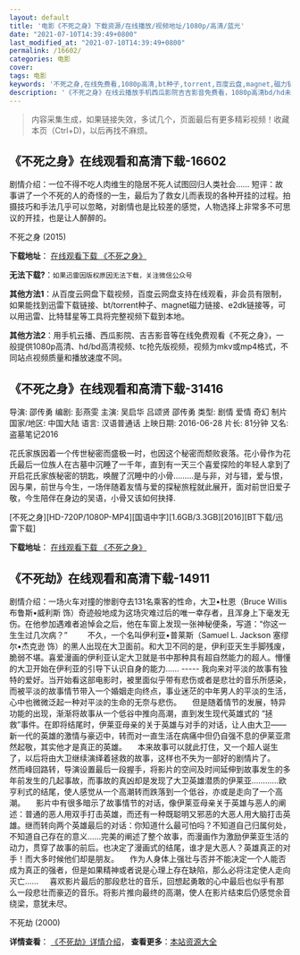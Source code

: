 ```yaml
---
layout: default
title: '电影《不死之身》下载资源/在线播放/视频地址/1080p/高清/蓝光'
date: "2021-07-10T14:39:49+0800"
last_modified_at: "2021-07-10T14:39:49+0800"
permalink: /16602/
categories: 电影
cover:
tags: 电影
keywords: '不死之身,在线免费看,1080p高清,bt种子,torrent,百度云盘,magnet,磁力链,迅雷下载资源'
description: '《不死之身》在线云播放手机西瓜影院吉吉影音免费看，1080p高清bd/hd未删减完整版和tc抢先枪版，mkv/mp4格式，附带bt/torrent种子、magnet/磁力链、百度云盘、网盘资源迅雷下载链接'
---
```


>内容采集生成，如果链接失效，多试几个，页面最后有更多精彩视频！收藏本页（Ctrl+D)，以后再找不麻烦。


## 《不死之身》在线观看和高清下载-16602

剧情介绍：一位不得不吃人肉维生的隐居不死人试图回归人类社会…… 短评：故事讲了一个不死的人的奇怪的一生，最后为了救女儿而表现的各种开挂的过程。拍摄技巧和手法几乎可以忽略，对剧情也是比较差的感觉，人物选择上非常多不可思议的开挂，也是让人醉醉的。


不死之身 (2015)

**下载地址**： [在线观看下载 《不死之身》](https://www.btbtdy.me/btdy/dy1158.html) 


**无法下载?**：`如果迅雷因版权原因无法下载，关注微信公众号 `

**其他方法1**：从百度云网盘下载视频，百度云网盘支持在线观看，非会员有限制，如果能找到迅雷下载链接、bt/torrent种子、magnet磁力链接、e2dk链接等，可以用迅雷、比特彗星等工具将完整视频下载到本地。

**其他方法2**：用手机云播、西瓜影院、吉吉影音等在线免费观看《不死之身》，一般提供1080p高清、hd/bd高清视频、tc抢先版视频，视频为mkv或mp4格式，不同站点视频质量和播放速度不同。


## 《不死之身》在线观看和高清下载-31416

导演: 邵传勇 编剧: 彭燕雯 主演: 吴启华 吕颂贤 邵传勇 类型: 剧情 爱情 奇幻 制片国家/地区: 中国大陆 语言: 汉语普通话 上映日期: 2016-06-28 片长: 81分钟 又名: 盗墓笔记2016

花氏家族因着一个传世秘密而盛极一时，也因这个秘密而颓败衰落。花小骨作为花氏最后一位族人在古墓中沉睡了一千年，直到有一天三个喜爱探险的年轻人拿到了开启花氏家族秘密的钥匙，唤醒了沉睡中的小骨………是与非，对与错，爱与恨，因与果，前世与今生，一场伴随着友情与爱的探秘旅程就此展开，面对前世旧爱子敬，今生陪伴在身边的吴语，小骨又该如何抉择.


[不死之身][HD-720P/1080P-MP4][国语中字][1.6GB/3.3GB][2016][BT下载/迅雷下载]

**下载地址**： [在线观看下载 《不死之身》](https://www.btdx8.com/torrent/busizhishen_2016.html) 


## 《不死劫》在线观看和高清下载-14911

剧情介绍：一场火车对撞的惨剧夺去131名乘客的性命，大卫•杜恩（Bruce Willis 布鲁斯•威利斯 饰）奇迹般地成为这场灾难过后的唯一幸存者，且浑身上下毫发无伤。在他参加遇难者追悼会之后，他在车窗上发现一张神秘便条，写道：“你这一生生过几次病？”  　　不久，一个名叫伊利亚•普莱斯（Samuel L. Jackson 塞缪尔•杰克逊 饰）的黑人出现在大卫面前。和大卫不同的是，伊利亚天生手脚残废，脆弱不堪。喜爱漫画的伊利亚认定大卫就是书中那种具有超自然能力的超人。懵懂的大卫开始在伊利亚的引导下认识自身的能力…… ----- 我向来对平淡的故事有独特的爱好。当开始看这部电影时，被里面似乎带有悲伤或者是悲壮的音乐所感染，而被平淡的故事情节带入一个婚姻走向终点，事业迷茫的中年男人的平淡的生活，心中也微微泛起一种对平淡的生命的无奈与悲伤。     但是随着情节的发展，特异功能的出现，渐渐将故事从一个低谷中推向高潮，直到发生现代英雄式的 “拯救”事件。在即将结尾时，伊莱亚母亲的关于英雄与对手的对话，让人由大卫——新一代的英雄的激情与豪迈中，转而对一直生活在病痛中但仍自强不息的伊莱亚肃然起敬，其实他才是真正的英雄。     本来故事可以就此打住，又一个超人诞生了，以后将由大卫继续演绎着拯救的故事，这样也不失为一部好的剧情片了。     然而峰回路转，导演设置最后一段握手，将影片的空间及时间延伸到故事发生的多年前发生的几起事故，而事故的真凶却是发现了大卫英雄潜质的伊莱亚…………欧亨利式的结尾，使人感觉从一个高潮转而跌落到一个低谷，亦或是走向了一个高潮。     影片中有很多暗示了故事情节的对话，像伊莱亚母亲关于英雄与恶人的阐述：普通的恶人用双手打击英雄，而还有一种既聪明又邪恶的大恶人用大脑打击英雄。继而转向两个英雄最后的对话：你知道什么最可怕吗？不知道自己归属何处，不知道自己存在的意义……完美的阐述了整个故事，而漫画作为激励伊莱亚生活的动力，贯穿了故事的前后。也决定了漫画式的结尾，谁才是大恶人？英雄真正的对手！而大多时候他们却是朋友。     作为人身体上强壮与否并不能决定一个人能否成为真正的强者，但是如果精神或者说是心理上存在缺陷，那么必将注定使人走向灭亡……     喜欢影片最后的那段悲壮的音乐，回想起勇敢的心中最后也似乎有那么一段悲壮而豪迈的音乐。将影片推向最终的高潮，使人在影片结束后仍感觉余音绕梁，意犹未尽。


不死劫 (2000)

**详情查看**： [《不死劫》详情介绍](/movie/14911/)， **查看更多**：[本站资源大全](/movie/t/all/)

